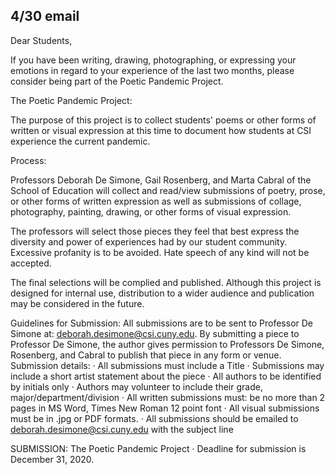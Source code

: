 4/30 email
----

Dear Students, 

If you have been writing, drawing, photographing, or expressing your emotions in regard to your experience of the last two months, please consider being part of the Poetic Pandemic Project.
 
The Poetic Pandemic Project:

The purpose of this project is to collect students' poems or other forms of written or visual expression at this time to document how students at CSI experience the current pandemic.
 
Process:

Professors Deborah De Simone, Gail Rosenberg, and Marta Cabral of the School of Education will collect and read/view submissions of poetry, prose, or other forms of written expression as well as submissions of collage, photography, painting, drawing, or other forms of visual expression.
 
The professors will select those pieces they feel that best express the diversity and power of experiences had by our student community. Excessive profanity is to be avoided. Hate speech of any kind will not be accepted.
 
The final selections will be complied and published. Although this project is designed for internal use, distribution to a wider audience and publication may be considered in the future. 
 
Guidelines for Submission:
All submissions are to be sent to Professor De Simone at: deborah.desimone@csi.cuny.edu. 
By submitting a piece to Professor De Simone, the author gives permission to Professors De Simone, Rosenberg, and Cabral to publish that piece in any form or venue.
Submission details:
·         All submissions must include a Title
·         Submissions may include a short artist statement about the piece
·         All authors to be identified by initials only
·         Authors may volunteer to include their grade, major/department/division
·         All written submissions must: be no more than 2 pages in MS Word, Times New Roman 12 point font
·         All visual submissions must be in .jpg or PDF formats.
·         All submissions should be emailed to deborah.desimone@csi.cuny.edu with the subject line 
 
SUBMISSION: The Poetic Pandemic Project
·         Deadline for submission is December 31, 2020.​​
